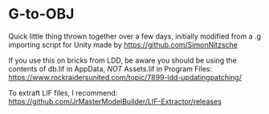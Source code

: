 # G-to-OBJ

Quick little thing thrown together over a few days, initially modified from a .g importing script for Unity made by https://github.com/SimonNitzsche

If you use this on bricks from LDD, be aware you should be using the contents of db.lif in AppData, *NOT* Assets.lif in Program Files: https://www.rockraidersunited.com/topic/7899-ldd-updatingpatching/

To extraft LIF files, I recommend: https://github.com/JrMasterModelBuilder/LIF-Extractor/releases
